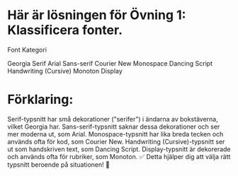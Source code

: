 # Här är lösningen för Övning 1: Klassificera fonter.

Font	Kategori

Georgia	Serif
Arial	Sans-serif
Courier New	Monospace
Dancing Script	Handwriting (Cursive)
Monoton	Display

# Förklaring:

Serif-typsnitt har små dekorationer ("serifer") i ändarna av bokstäverna, vilket Georgia har.
Sans-serif-typsnitt saknar dessa dekorationer och ser mer moderna ut, som Arial.
Monospace-typsnitt har lika breda tecken och används ofta för kod, som Courier New.
Handwriting (Cursive)-typsnitt ser ut som handskriven text, som Dancing Script.
Display-typsnitt är dekorerade och används ofta för rubriker, som Monoton.
✅ Detta hjälper dig att välja rätt typsnitt beroende på situationen! 🚀